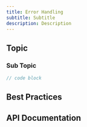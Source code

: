 ```yaml
---
title: Error Handling
subtitle: Subtitle
description: Description
---
```


<h2 title="topic">Topic</h2>

<h3 title="subtopic">Sub Topic</h3>

```js
// code block
```

<h2 title="best-practices">Best Practices</h2>

<h2 title="API">API Documentation</h2>
